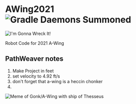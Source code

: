 # AWing2021 ![Gradle Daemons Summoned](https://img.shields.io/badge/Daemons%20Summoned-577-red?style=for-the-badge&logo=gradle)
![I'm Gonna Wreck It!](https://media.giphy.com/media/IjD2bKEIiyLfi/giphy.gif)

Robot Code for 2021 A-Wing
## PathWeaver notes
1. Make Project in feet
2. set velocity to 4.92 ft/s
3. don't forget that a-wing is a heccin chonker
4. 

![Meme of Gonk/A-Wing with ship of Thesseus](https://lh3.googleusercontent.com/-XvxO12za4HQ/YEkQ7KRTt6I/AAAAAAAAAfc/GpGBXx005U8rufgrD98vPqTAOIn5TZ35wCK8BGAsYHg/s0/New%2BProject%2B%25282%2529.png)
